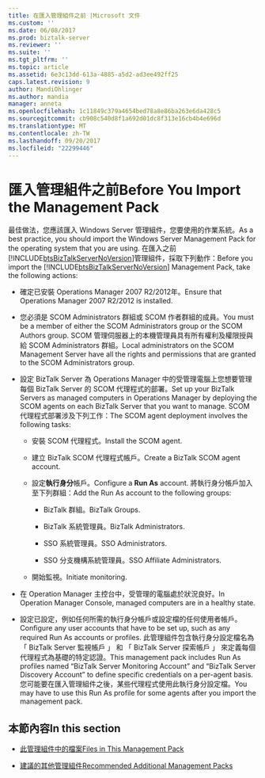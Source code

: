```yaml
---
title: 在匯入管理組件之前 |Microsoft 文件
ms.custom: ''
ms.date: 06/08/2017
ms.prod: biztalk-server
ms.reviewer: ''
ms.suite: ''
ms.tgt_pltfrm: ''
ms.topic: article
ms.assetid: 6e3c13dd-613a-4885-a5d2-ad3ee492ff25
caps.latest.revision: 9
author: MandiOhlinger
ms.author: mandia
manager: anneta
ms.openlocfilehash: 1c11849c379a4654bed78a8e86ba263e6da428c5
ms.sourcegitcommit: cb908c540d8f1a692d01dc8f313e16cb4b4e696d
ms.translationtype: MT
ms.contentlocale: zh-TW
ms.lasthandoff: 09/20/2017
ms.locfileid: "22299446"
---
```

# <a name="before-you-import-the-management-pack"></a><span data-ttu-id="30140-102">匯入管理組件之前</span><span class="sxs-lookup"><span data-stu-id="30140-102">Before You Import the Management Pack</span></span>
<span data-ttu-id="30140-103">最佳做法，您應該匯入 Windows Server 管理組件，您要使用的作業系統。</span><span class="sxs-lookup"><span data-stu-id="30140-103">As a best practice, you should import the Windows Server Management Pack for the operating system that you are using.</span></span> <span data-ttu-id="30140-104">在匯入之前[!INCLUDE[btsBizTalkServerNoVersion](../includes/btsbiztalkservernoversion-md.md)]管理組件，採取下列動作：</span><span class="sxs-lookup"><span data-stu-id="30140-104">Before you import the [!INCLUDE[btsBizTalkServerNoVersion](../includes/btsbiztalkservernoversion-md.md)] Management Pack, take the following actions:</span></span>  
  
-   <span data-ttu-id="30140-105">確定已安裝 Operations Manager 2007 R2/2012年。</span><span class="sxs-lookup"><span data-stu-id="30140-105">Ensure that Operations Manager 2007 R2/2012 is installed.</span></span>  
  
-   <span data-ttu-id="30140-106">您必須是 SCOM Administrators 群組或 SCOM 作者群組的成員。</span><span class="sxs-lookup"><span data-stu-id="30140-106">You must be a member of either the SCOM Administrators group or the SCOM Authors group.</span></span> <span data-ttu-id="30140-107">SCOM 管理伺服器上的本機管理員具有所有權利及權限授與給 SCOM Administrators 群組。</span><span class="sxs-lookup"><span data-stu-id="30140-107">Local administrators on the SCOM Management Server have all the rights and permissions that are granted to the SCOM Administrators group.</span></span>  
  
-   <span data-ttu-id="30140-108">設定 BizTalk Server 為 Operations Manager 中的受管理電腦上您想要管理每個 BizTalk Server 的 SCOM 代理程式的部署。</span><span class="sxs-lookup"><span data-stu-id="30140-108">Set up your BizTalk Servers as managed computers in Operations Manager by deploying the SCOM agents on each BizTalk Server that you want to manage.</span></span> <span data-ttu-id="30140-109">SCOM 代理程式部署涉及下列工作：</span><span class="sxs-lookup"><span data-stu-id="30140-109">The SCOM agent deployment involves the following tasks:</span></span>  
  
    -   <span data-ttu-id="30140-110">安裝 SCOM 代理程式。</span><span class="sxs-lookup"><span data-stu-id="30140-110">Install the SCOM agent.</span></span>  
  
    -   <span data-ttu-id="30140-111">建立 BizTalk SCOM 代理程式帳戶。</span><span class="sxs-lookup"><span data-stu-id="30140-111">Create a BizTalk SCOM agent account.</span></span>  
  
    -   <span data-ttu-id="30140-112">設定**執行身分**帳戶。</span><span class="sxs-lookup"><span data-stu-id="30140-112">Configure a **Run As** account.</span></span> <span data-ttu-id="30140-113">將執行身分帳戶加入至下列群組：</span><span class="sxs-lookup"><span data-stu-id="30140-113">Add the Run As account to the following groups:</span></span>  
  
        -   <span data-ttu-id="30140-114">BizTalk 群組。</span><span class="sxs-lookup"><span data-stu-id="30140-114">BizTalk Groups.</span></span>  
  
        -   <span data-ttu-id="30140-115">BizTalk 系統管理員。</span><span class="sxs-lookup"><span data-stu-id="30140-115">BizTalk Administrators.</span></span>  
  
        -   <span data-ttu-id="30140-116">SSO 系統管理員。</span><span class="sxs-lookup"><span data-stu-id="30140-116">SSO Administrators.</span></span>  
  
        -   <span data-ttu-id="30140-117">SSO 分支機構系統管理員。</span><span class="sxs-lookup"><span data-stu-id="30140-117">SSO Affiliate Administrators.</span></span>  
  
    -   <span data-ttu-id="30140-118">開始監視。</span><span class="sxs-lookup"><span data-stu-id="30140-118">Initiate monitoring.</span></span>  
  
-   <span data-ttu-id="30140-119">在 Operation Manager 主控台中，受管理的電腦處於狀況良好。</span><span class="sxs-lookup"><span data-stu-id="30140-119">In Operation Manager Console, managed computers are in a healthy state.</span></span>  
  
-   <span data-ttu-id="30140-120">設定已設定，例如任何所需的執行身分帳戶或設定檔的任何使用者帳戶。</span><span class="sxs-lookup"><span data-stu-id="30140-120">Configure any user accounts that have to be set up, such as any required Run As accounts or profiles.</span></span> <span data-ttu-id="30140-121">此管理組件包含執行身分設定檔名為 「 BizTalk Server 監視帳戶 」 和 「 BizTalk Server 探索帳戶 」 來定義每個代理程式為基礎的特定認證。</span><span class="sxs-lookup"><span data-stu-id="30140-121">This management pack includes Run As profiles named “BizTalk Server Monitoring Account” and “BizTalk Server Discovery Account” to define specific credentials on a per-agent basis.</span></span> <span data-ttu-id="30140-122">您可能要在匯入管理組件之後，某些代理程式使用此執行身分設定檔。</span><span class="sxs-lookup"><span data-stu-id="30140-122">You may have to use this Run As profile for some agents after you import the management pack.</span></span>  
  
## <a name="in-this-section"></a><span data-ttu-id="30140-123">本節內容</span><span class="sxs-lookup"><span data-stu-id="30140-123">In this section</span></span>  
  
-   [<span data-ttu-id="30140-124">此管理組件中的檔案</span><span class="sxs-lookup"><span data-stu-id="30140-124">Files in This Management Pack</span></span>](../technical-guides/files-in-this-management-pack.md)  
  
-   [<span data-ttu-id="30140-125">建議的其他管理組件</span><span class="sxs-lookup"><span data-stu-id="30140-125">Recommended Additional Management Packs</span></span>](../technical-guides/recommended-additional-management-packs.md)